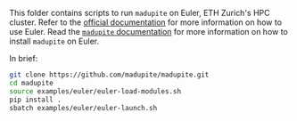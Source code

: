 This folder contains scripts to run `madupite` on Euler, ETH Zurich's HPC cluster. Refer to the [official documentation](https://scicomp.ethz.ch/wiki/Euler) for more information on how to use Euler. Read the [`madupite` documentation](https://madupite.github.io/install.html) for more information on how to install `madupite` on Euler.

In brief:
```bash
git clone https://github.com/madupite/madupite.git
cd madupite
source examples/euler/euler-load-modules.sh
pip install .
sbatch examples/euler/euler-launch.sh
```
